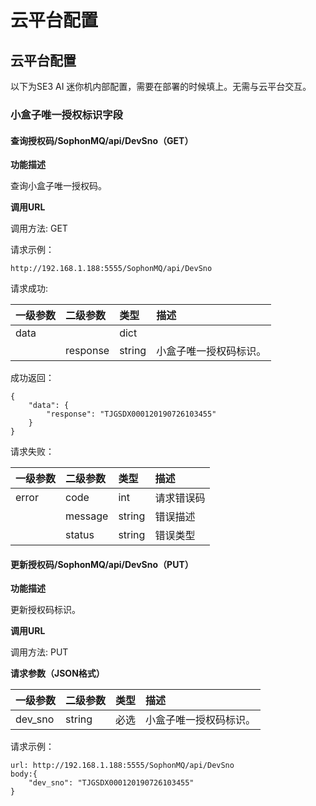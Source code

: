# 云平台配置

## 云平台配置

以下为SE3 AI 迷你机内部配置，需要在部署的时候填上。无需与云平台交互。

### 小盒子唯一授权标识字段

#### 查询授权码/SophonMQ/api/DevSno（GET）

**功能描述**

查询小盒子唯一授权码。

**调用URL**

调用方法: GET

请求示例：

```text
http://192.168.1.188:5555/SophonMQ/api/DevSno
```

请求成功:

| **一级参数** | **二级参数** | **类型** | **描述** |
| :--- | :--- | :--- | :--- |
| data |  | dict |  |
|  | response | string | 小盒子唯一授权码标识。 |

成功返回：

```text
{
    "data": {
        "response": "TJGSDX000120190726103455"
    }
}
```

请求失败：

| **一级参数** | **二级参数** | **类型** | **描述** |
| :--- | :--- | :--- | :--- |
| error | code | int | 请求错误码 |
|  | message | string | 错误描述 |
|  | status | string | 错误类型 |

#### **更新授权码/SophonMQ/api/DevSno（PUT）**

**功能描述**

更新授权码标识。

**调用URL**

调用方法: PUT

**请求参数（JSON格式）**

| **一级参数** | **二级参数** | **类型** | **描述** |
| :--- | :--- | :--- | :--- |
| dev\_sno | string | 必选 | 小盒子唯一授权码标识。 |

请求示例：

```text
url: http://192.168.1.188:5555/SophonMQ/api/DevSno
body:{
    "dev_sno": "TJGSDX000120190726103455"
}
```

